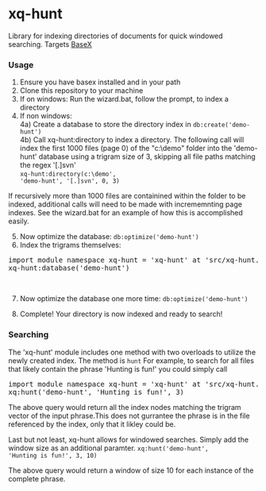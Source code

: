 # xq-hunt
Library for indexing directories of documents for quick windowed searching. Targets <a href="http://basex.org/">BaseX</a>

<h3>Usage</h3>

1) Ensure you have basex installed and in your path <br />
2) Clone this repository to your machine <br />
3) If on windows: Run the wizard.bat, follow the prompt, to index a directory <br />
4) If non windows: <br />
4a) Create a database to store the directory index in 
  <code>db:create('demo-hunt')</code> <br />
4b) Call xq-hunt:directory to index a directory. The following call will index the first 1000 files (page 0) of the "c:\demo"  folder into the 'demo-hunt' database using a trigram size of 3, skipping all file paths matching the regex '[.]svn' <br />
  <code>xq-hunt:directory(c:\demo', 'demo-hunt', '[.]svn', 0, 3)</code>  <br /> 

If recursively more than 1000 files are containined within the folder to be indexed, additional calls will need to be made with incrememnting page indexes. See the wizard.bat for an example of how this is accomplished easily.  <br />

5) Now optimize the database: <code>db:optimize('demo-hunt')</code>  <br />
6) Index the trigrams themselves:  <br />
<pre>
import module namespace xq-hunt = 'xq-hunt' at 'src/xq-hunt.xqm';
xq-hunt:database('demo-hunt')</pre> <br />
7) Now optimize the database one more time: <code>db:optimize('demo-hunt')</code>  <br />

8) Complete! Your directory is now indexed and ready to search!

<h3>Searching</h3>

The 'xq-hunt' module includes one method with two overloads to utilize the newly created index. The method is <code>hunt</code>
For example, to search for all files that likely contain the phrase 'Hunting is fun!' you could simply call

<pre>import module namespace xq-hunt = 'xq-hunt' at 'src/xq-hunt.xqm'; 
xq:hunt('demo-hunt', 'Hunting is fun!', 3)
</pre>

The above query would return all the index nodes matching the trigram vector of the input phrase.This does not gurrantee the phrase is in the file referenced by the index, only that it likley could be. <br />

Last but not least, xq-hunt allows for windowed searches. Simply add the window size as an additional paramter.
<code>xq:hunt('demo-hunt', 'Hunting is fun!', 3, 10)</code> <br />

The above query would return a window of size 10 for each instance of the complete phrase.



     
     
      


